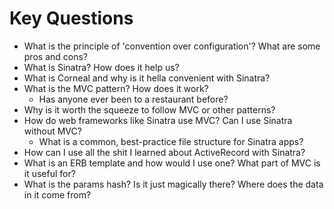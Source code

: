 # Key Questions
- What is the principle of 'convention over configuration'? What are some pros and cons?
- What is Sinatra? How does it help us?
- What is Corneal and why is it hella convenient with Sinatra?
- What is the MVC pattern? How does it work?
  - Has anyone ever been to a restaurant before?
- Why is it worth the squeeze to follow MVC or other patterns?
- How do web frameworks like Sinatra use MVC? Can I use Sinatra without MVC?
  - What is a common, best-practice file structure for Sinatra apps?
- How can I use all the shit I learned about ActiveRecord with Sinatra?
- What is an ERB template and how would I use one? What part of MVC is it useful for?
- What is the params hash? Is it just magically there? Where does the data in it come from?
